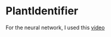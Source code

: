 # PlantIdentifier

For the neural network, I used this [video](https://www.youtube.com/watch?v=Lakz2MoHy6o)
